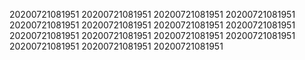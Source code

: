 20200721081951
20200721081951
20200721081951
20200721081951
20200721081951
20200721081951
20200721081951
20200721081951
20200721081951
20200721081951
20200721081951
20200721081951
20200721081951
20200721081951
20200721081951
